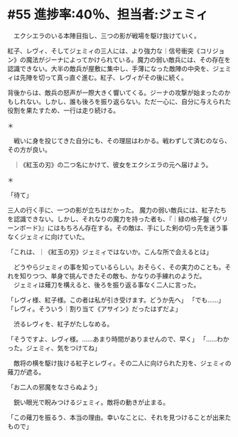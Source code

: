 # #55 進捗率:40％、担当者:ジェミィ
　エクシエラのいる本陣目指し、三つの影が戦場を駆け抜けていく。

紅子、レヴィ、そしてジェミィの三人には、より強力な｜信号衝突《コリジョン》の魔法がジーナによってかけられている。魔力の弱い敵兵には、その存在を認識できない。大半の敵兵が屋敷に集中し、手薄になった敵陣の中央を、ジェミィは先陣を切って真っ直ぐ進む。紅子、レヴィがその後に続く。

背後からは、敵兵の怒声が一際大きく響いてくる。ジーナの攻撃が始まったのかもしれない。しかし、誰も後ろを振り返らない。ただ一心に、自分に与えられた役割を果たすため、一行は走り続ける。

＊


　戦いに身を投じてきた自分にも、その理屈はわかる。戦わずして済むのなら、その方が良い。

　｜《紅玉の刃》の二つ名にかけて、彼女をエクシエラの元へ届けよう。

＊

「待て」

三人の行く手に、一つの影が立ちはだかった。
魔力の弱い敵兵には、紅子たちを認識できない。しかし、それなりの魔力を持った者も、『｜緑の格子盤《グリーンボード》』にはもちろん存在する。その敵は、手にした剣の切っ先を迷う事なくジェミィに向けていた。

「これは、｜《紅玉の刃》ジェミィではないか。こんな所で会えるとは」

　どうやらジェミィの事を知っているらしい。おそらく、その実力のことも。それを知りつつ、単身で挑んできたその敵も、かなりの手練れのようだ。  
　ジェミィは薙刀を構えると、後ろを振り返る事なく二人に言った。

「レヴィ様、紅子様。この者は私が引き受けます。どうか先へ」
「でも……」
「レヴィ。そういう｜割り当て《アサイン》だったはずだよ」

　渋るレヴィを、紅子がたしなめる。

「そうですよ、レヴィ様。……あまり時間がありませんので、早く」
「……わかった。ジェミィ、気をつけてね」

　敵将の横を駆け抜ける紅子とレヴィ。その二人に向けられた刃を、ジェミィの薙刀が遮る。

「お二人の邪魔をなさらぬよう」

　鋭い眼光で睨みつけるジェミィ。敵将の動きが止まる。


「この薙刀を振るう、本当の理由。幸いなことに、それを見つけることが出来たもので」
